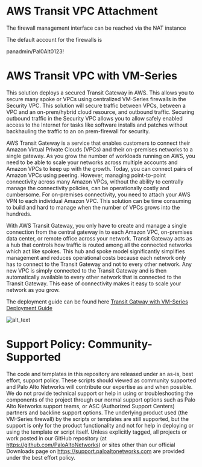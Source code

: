 # AWS Transit VPC Attachment


The firewall management interface can be reached via the NAT instance

The default account for the firewalls is

panadmin/Pal0Alt0123!


# AWS Transit VPC with VM-Series

This solution deploys a secured Transit Gateway in AWS.  This allows you to secure many spoke or VPCs using centralized VM-Series firewalls in the Security VPC.   This solution will secure traffic between VPCs, between a VPC and an on-prem/hybrid cloud resource, and outbound traffic.  Securing outbound traffic in the Security VPC allows you to allow safely enabled access to the Internet for tasks like software installs and patches without backhauling the traffic to an on prem-firewall for security.

AWS Transit Gateway is a service that enables customers to connect their Amazon Virtual Private Clouds (VPCs) and their on-premises networks to a single gateway. As you grow the number of workloads running on AWS, you need to be able to scale your networks across multiple accounts and Amazon VPCs to keep up with the growth. Today, you can connect pairs of Amazon VPCs using peering. However, managing point-to-point connectivity across many Amazon VPCs, without the ability to centrally manage the connectivity policies, can be operationally costly and cumbersome. For on-premises connectivity, you need to attach your AWS VPN to each individual Amazon VPC. This solution can be time consuming to build and hard to manage when the number of VPCs grows into the hundreds.

With AWS Transit Gateway, you only have to create and manage a single connection from the central gateway in to each Amazon VPC, on-premises data center, or remote office across your network. Transit Gateway acts as a hub that controls how traffic is routed among all the connected networks which act like spokes. This hub and spoke model significantly simplifies management and reduces operational costs because each network only has to connect to the Transit Gateway and not to every other network. Any new VPC is simply connected to the Transit Gateway and is then automatically available to every other network that is connected to the Transit Gateway. This ease of connectivity makes it easy to scale your network as you grow.


The deployment guide can be found here [Transit Gatway with VM-Series Deployment Guide](https://github.com/wwce/aws-cft/blob/master/AWS-Ref-Architecture/East-West-VPC-Attachments/documentation/AWS_TGW_Direct_Attach_deployment_guide-v2.pdf?raw=true)

![alt_text](https://github.com/wwce/aws-cft/AWS-Ref-Architecture/East-West-VPC-Attachments/documentation/images/TGW-Direct-Attach.png "topology")

# Support Policy: Community-Supported
The code and templates in this repository are released under an as-is, best effort, support policy. These scripts should viewed as community supported and Palo Alto Networks will contribute our expertise as and when possible. We do not provide technical support or help in using or troubleshooting the components of the project through our normal support options such as Palo Alto Networks support teams, or ASC (Authorized Support Centers) partners and backline support options. The underlying product used (the VM-Series firewall) by the scripts or templates are still supported, but the support is only for the product functionality and not for help in deploying or using the template or script itself. Unless explicitly tagged, all projects or work posted in our GitHub repository (at https://github.com/PaloAltoNetworks) or sites other than our official Downloads page on https://support.paloaltonetworks.com are provided under the best effort policy.

